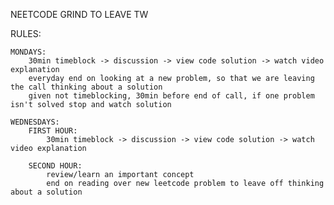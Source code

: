 NEETCODE GRIND TO LEAVE TW

RULES:

    MONDAYS:       
        30min timeblock -> discussion -> view code solution -> watch video explanation
        everyday end on looking at a new problem, so that we are leaving the call thinking about a solution
        given not timeblocking, 30min before end of call, if one problem isn't solved stop and watch solution
    
    WEDNESDAYS:
        FIRST HOUR:
            30min timeblock -> discussion -> view code solution -> watch video explanation

        SECOND HOUR:
            review/learn an important concept
            end on reading over new leetcode problem to leave off thinking about a solution

    


